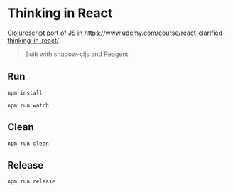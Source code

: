 # Thinking in React

Clojurescript port of JS in https://www.udemy.com/course/react-clarified-thinking-in-react/

> Built with shadow-cljs and Reagent

## Run

``` shell
npm install

npm run watch
```

## Clean

``` shell
npm run clean
```

## Release

``` shell
npm run release
```

